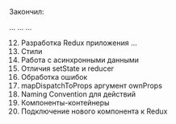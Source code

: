 Закончил:

...
...
...

12. Разработка Redux приложения 
  ...
  10. Стили
  11. Работа с асинхронными данными
  12. Отличия setState и reducer
  13. Обработка ошибок
  14. mapDispatchToProps аргумент ownProps
  15. Naming Convention для действий
  16. Компоненты-контейнеры
  17. Подключение нового компонента к Redux